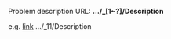 Problem description URL: **.../_[1~?]/Description**

e.g. [link](https://html-preview.github.io/?url=https://github.com/matheus0392/leetCode/blob/main/src/main/java/dev/mnascimento0392/leetCode/_11/Description.html) .../_11/Description  
